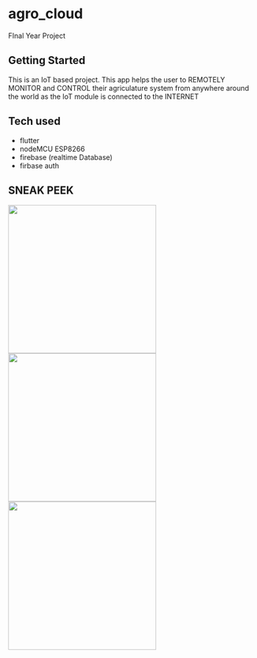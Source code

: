 # agro_cloud

FInal Year Project

## Getting Started

This is an IoT based project. This app helps the user to REMOTELY MONITOR and CONTROL their agriculature system from anywhere around the world
as the IoT module is connected to the INTERNET

## Tech used
- flutter
- nodeMCU ESP8266
- firebase (realtime Database)
- firbase auth


## SNEAK PEEK

<img src="https://user-images.githubusercontent.com/64712526/128555898-06828d9a-5b1e-40a8-9e82-a31d32ad8947.jpg" width="300">   <img src="https://user-images.githubusercontent.com/64712526/128556556-1ea74436-3f3f-4d7e-84e5-10750087a733.jpg" width="300">   <img src="https://user-images.githubusercontent.com/64712526/128556695-ec2ac417-58d6-484b-95a6-dd2d52b513a1.jpg" width="300"> 


